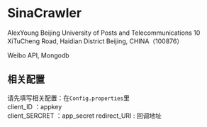 SinaCrawler
===========

AlexYoung
Beijing University of Posts and Telecommunications
10 XiTuCheng Road, Haidian District
Beijing, CHINA（100876）

Weibo API, Mongodb

相关配置
----
请先填写相关配置：在`Config.properties`里<br>
client_ID ：appkey<br>
client_SERCRET ：app_secret
redirect_URI : 回调地址

